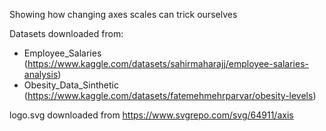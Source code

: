Showing how changing axes scales can trick ourselves

Datasets downloaded from:
 - Employee_Salaries (https://www.kaggle.com/datasets/sahirmaharajj/employee-salaries-analysis)
 - Obesity_Data_Sinthetic (https://www.kaggle.com/datasets/fatemehmehrparvar/obesity-levels)

logo.svg downloaded from https://www.svgrepo.com/svg/64911/axis